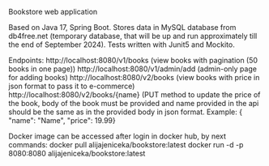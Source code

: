 Bookstore web application 

Based on Java 17, Spring Boot.
Stores data in MySQL database from db4free.net (temporary database, that will be up and run approximately till the end of September 2024).
Tests written with Junit5 and Mockito.

Endpoints: 
http://localhost:8080/v1/books (view books with pagination (50 books in one page))
http://localhost:8080/v1/admin/add   (admin-only page for adding books)
http://localhost:8080/v2/books (view books with price in json format to pass it to e-commerce)
http://localhost:8080/v2/books/{name} (PUT method to update the price of the book, body of the book must be provided and name provided in the api should be the same as in the provided body in json format.
Example: { "name": "Name", "price": 19.99}

Docker image can be accessed after login in docker hub, by next commands: 
docker pull alijajeniceka/bookstore:latest 
docker run -d -p 8080:8080 alijajeniceka/bookstore:latest


